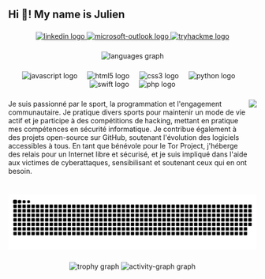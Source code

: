 <h2 align="left">Hi 👋! My name is Julien</h2>

###

<div align="center">
  <a href="https://www.linkedin.com/in/julien-heinen/" target="_blank">
    <img src="https://img.shields.io/static/v1?message=LinkedIn&logo=linkedin&label=&color=0077B5&logoColor=white&labelColor=&style=for-the-badge" height="35" alt="linkedin logo"  />
  </a>
  <a href="mailto:jxien@hyter.online" target="_blank">
    <img src="https://img.shields.io/static/v1?message=Outlook&logo=microsoft-outlook&label=&color=0078D4&logoColor=white&labelColor=&style=for-the-badge" height="35" alt="microsoft-outlook logo"  />
  </a>
  <a href="https://app.hackthebox.com/profile/1049527" target="_blank">
    <img src="https://img.shields.io/static/v1?message=HackTheBox&logo=tryhackme&label=&color=88cc14&logoColor=white&labelColor=&style=for-the-badge" height="35" alt="tryhackme logo"  />
  </a>
</div>

###

<div align="center">
  <img src="https://github-readme-stats.vercel.app/api/top-langs?username=julienheinen&locale=en&hide_title=false&layout=compact&card_width=320&langs_count=5&theme=dracula&hide_border=false" height="150" alt="languages graph"  />
</div>

###

<div align="center">
  <img src="https://skillicons.dev/icons?i=js" height="35" alt="javascript logo"  />
  <img width="12" />
  <img src="https://skillicons.dev/icons?i=html" height="35" alt="html5 logo"  />
  <img width="12" />
  <img src="https://skillicons.dev/icons?i=css" height="35" alt="css3 logo"  />
  <img width="12" />
  <img src="https://skillicons.dev/icons?i=py" height="35" alt="python logo"  />
  <img width="12" />
  <img src="https://cdn.simpleicons.org/swift/F05138" height="35" alt="swift logo"  />
  <img width="12" />
  <img src="https://skillicons.dev/icons?i=php" height="35" alt="php logo"  />
</div>

###

<img align="right" height="150" src="https://media.giphy.com/media/v1.Y2lkPTc5MGI3NjExdnhmNmxhbGoxZmxvenppanR0azUyYmdtbmRqZGhuNHkyc2VoZzhyMiZlcD12MV9pbnRlcm5hbF9naWZfYnlfaWQmY3Q9Zw/YaZgr3Nj9DDI4/giphy.gif"  />

###

<p align="left">Je suis passionné par le sport, la programmation et l'engagement communautaire. Je pratique divers sports pour maintenir un mode de vie actif et je participe à des compétitions de hacking, mettant en pratique mes compétences en sécurité informatique. Je contribue également à des projets open-source sur GitHub, soutenant l'évolution des logiciels accessibles à tous. En tant que bénévole pour le Tor Project, j'héberge des relais pour un Internet libre et sécurisé, et je suis impliqué dans l'aide aux victimes de cyberattaques, sensibilisant et soutenant ceux qui en ont besoin.</p>

###

<br clear="both">

<img src="https://raw.githubusercontent.com/julienheinen/julienheinen/output/snake.svg" alt="Snake animation" />

###

<div align="center">
  <img src="https://github-profile-trophy.vercel.app?username=julienheinen&theme=dracula&column=-1&row=1&margin-w=8&margin-h=8&no-bg=false&no-frame=false&order=4" height="150" alt="trophy graph"  />
  <img src="https://github-readme-activity-graph.vercel.app/graph?username=julienheinen&radius=16&theme=react&area=true&order=5" height="300" alt="activity-graph graph"  />
</div>

###
